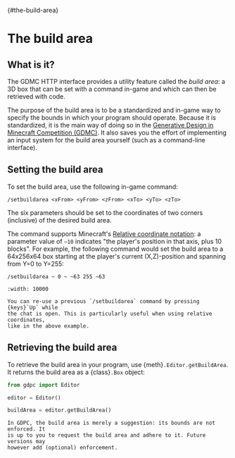 {#the-build-area}
# The build area

## What is it?

The GDMC HTTP interface provides a utility feature called the *build area*: a 3D
box that can be set with a command in-game and which can then be retrieved
with code.

The purpose of the build area is to be a standardized and in-game way to specify
the bounds in which your program should operate.
Because it is standardized, it is the main way of doing so in the
[Generative Design in Minecraft Competition (GDMC)](https://gendesignmc.wikidot.com/).
It also saves you the effort of implementing an input system for the build area
yourself (such as a command-line interface).


## Setting the build area

To set the build area, use the following in-game command:
```
/setbuildarea <xFrom> <yFrom> <zFrom> <xTo> <yTo> <zTo>
```
The six parameters should be set to the coordinates of two corners (inclusive)
of the desired build area.

The command supports Minecraft's
[Relative coordinate notation](https://minecraft.wiki/Coordinates#Commands):
a parameter value of `~10` indicates "the player's position in that axis, plus
10 blocks".
For example, the following command would set the build area to a 64x256x64 box
starting at the player's current (X,Z)-position and spanning from Y=0 to Y=255:

```
/setbuildarea ~ 0 ~ ~63 255 ~63
```

```{image} ../images/setbuildarea-example.png
:width: 10000
```

```{tip}
You can re-use a previous `/setbuildarea` command by pressing {keys}`Up` while
the chat is open. This is particularly useful when using relative coordinates,
like in the above example.
```


## Retrieving the build area

To retrieve the build area in your program, use {meth}`.Editor.getBuildArea`.
It returns the build area as a {class}`.Box` object:

```python
from gdpc import Editor

editor = Editor()

buildArea = editor.getBuildArea()
```

```{note}
In GDPC, the build area is merely a suggestion: its bounds are not enforced. It
is up to you to request the build area and adhere to it. Future versions may
however add (optional) enforcement.
```
